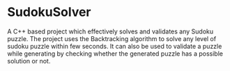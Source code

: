 # SudokuSolver
A C++ based project which effectively solves and validates any Sudoku puzzle.
The project uses the Backtracking algorithm to solve any level of sudoku puzzle within few seconds. It can also be used to validate a puzzle while generating by checking whether the generated puzzle has a possible solution or not.
